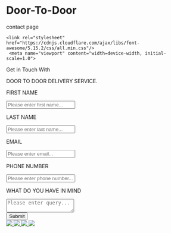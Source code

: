 # Door-To-Door
contact page
<!DOCTYPE html>
 
<html lang="en" dir="ltr">
  <head>
    <meta charset="UTF-8">
    <title>  Contact Us Form  </title>
    <link rel="stylesheet" href="style.css">
    
    <link rel="stylesheet" href="https://cdnjs.cloudflare.com/ajax/libs/font-awesome/5.15.2/css/all.min.css"/>
     <meta name="viewport" content="width=device-width, initial-scale=1.0">
   </head>
<body>
  <div class="contact_us_2">
    <div class="responsive-container-block big-container">
      <div class="blueBG">
      </div>
      <div class="responsive-container-block container">
        <form class="form-box">
          <div class="container-block form-wrapper">
            <p class="text-blk contactus-head">
              Get in Touch With
            </p>
            <p class="text-blk contactus-subhead">
              DOOR TO DOOR DELIVERY SERVICE.
            </p>
            <div class="responsive-container-block">
              <div class="responsive-cell-block wk-ipadp-6 wk-tab-12 wk-mobile-12 wk-desk-6" id="i10mt">
                <p class="text-blk input-title">
                  FIRST NAME
                </p>
                <input class="input" id="ijowk" name="FirstName" placeholder="Please enter first name...">
              </div>
              <div class="responsive-cell-block wk-desk-6 wk-ipadp-6 wk-tab-12 wk-mobile-12">
                <p class="text-blk input-title">
                  LAST NAME
                </p>
                <input class="input" id="indfi" name="Last Name" placeholder="Please enter last name...">
              </div>
              <div class="responsive-cell-block wk-desk-6 wk-ipadp-6 wk-tab-12 wk-mobile-12">
                <p class="text-blk input-title">
                  EMAIL
                </p>
                <input class="input" id="ipmgh" name="Email" placeholder="Please enter email...">
              </div>
              <div class="responsive-cell-block wk-desk-6 wk-ipadp-6 wk-tab-12 wk-mobile-12">
                <p class="text-blk input-title">
                  PHONE NUMBER
                </p>
                <input class="input" id="imgis" name="PhoneNumber" placeholder="Please enter phone number...">
              </div>
              <div class="responsive-cell-block wk-tab-12 wk-mobile-12 wk-desk-12 wk-ipadp-12" id="i634i">
                <p class="text-blk input-title">
                  WHAT DO YOU HAVE IN MIND
                </p>
                <textarea class="textinput" id="i5vyy" placeholder="Please enter query..."></textarea>
              </div>
            </div>
            <button class="submit-btn">
              Submit
            </button>
          </div>
          <div class="social-media-links">
            <a href="#" id="ix94i-2">
              <img class="link-img" src="https://workik-widget-assets.s3.amazonaws.com/Footer1-83/v1/images/Icon-twitter.png">
            </a>
            <a href="#">
              <img class="link-img" src="https://workik-widget-assets.s3.amazonaws.com/Footer1-83/v1/images/Icon-facebook.png">
            </a>
            <a href="#">
              <img class="link-img" src="https://workik-widget-assets.s3.amazonaws.com/Footer1-83/v1/images/Icon-google.png">
            </a>
            <a href="#" id="izldf-2">
              <img class="link-img" src="https://workik-widget-assets.s3.amazonaws.com/Footer1-83/v1/images/Icon-instagram.png">
            </a>
          </div>
        </form>
      </div>
    </div>
  </div>
   
      
</body>
</html>
